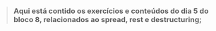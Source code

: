 > ### Aqui está contido os exercícios e conteúdos  do dia 5 do bloco 8, relacionados ao spread, rest e destructuring;